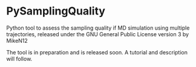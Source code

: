 # PySamplingQuality

Python tool to assess the sampling quality if MD simulation using multiple trajectories, released under the GNU General Public License version 3 by MikeN12



The tool is in preparation and is released soon.
A tutorial and description will follow.
